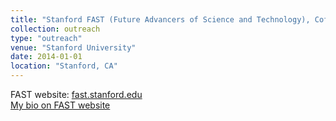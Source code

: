 ```yaml
---
title: "Stanford FAST (Future Advancers of Science and Technology), Cofounder"
collection: outreach 
type: "outreach"
venue: "Stanford University"
date: 2014-01-01
location: "Stanford, CA"
---
```


FAST website: [fast.stanford.edu](https://fast.stanford.edu)<br>
[My bio on FAST website](https://fast.stanford.edu/mentors16)
